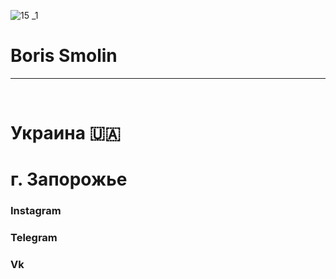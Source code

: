 ![15 _1](https://user-images.githubusercontent.com/105316196/173173080-6e654a47-3a53-4a43-b9c8-689c9abe411d.jpg)
 <html>
  <head>
    <body>
      <meta charset="UTF-8"/>
      <h1> Boris Smolin </h1>
      <hr />
       <br />
     <h1> Украина 🇺🇦 </h1>
     <h1> г. Запорожье </h1>
    <p><h3> Instagram </h3></p>
    <p><h3> Telegram </h3></p>
    <p><h3> Vk </h3></p>



  





     
     
     





     
     
     



   








